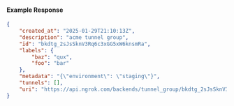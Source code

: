 <!-- Code generated for API Clients. DO NOT EDIT. -->

#### Example Response

```json
{
	"created_at": "2025-01-29T21:10:13Z",
	"description": "acme tunnel group",
	"id": "bkdtg_2sJsSknV3Rq6c3xGG5xW6knsmRa",
	"labels": {
		"baz": "qux",
		"foo": "bar"
	},
	"metadata": "{\"environment\": \"staging\"}",
	"tunnels": [],
	"uri": "https://api.ngrok.com/backends/tunnel_group/bkdtg_2sJsSknV3Rq6c3xGG5xW6knsmRa"
}
```

